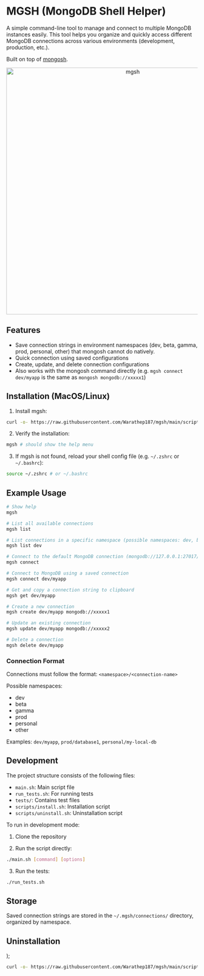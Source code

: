 # MGSH (MongoDB Shell Helper)

A simple command-line tool to manage and connect to multiple MongoDB instances easily. This tool helps you organize and quickly access different MongoDB connections across various environments (development, production, etc.).

Built on top of [mongosh](https://www.mongodb.com/docs/mongodb-shell/).

<div align="center">
  <img src="./docs/demo.gif" alt="mgsh" width="650">
</div>

## Features

- Save connection strings in environment namespaces (dev, beta, gamma, prod, personal, other) that mongosh cannot do natively.
- Quick connection using saved configurations
- Create, update, and delete connection configurations
- Also works with the mongosh command directly (e.g. `mgsh connect dev/myapp` is the same as `mongosh mongodb://xxxxx1`)

## Installation (MacOS/Linux)

1. Install mgsh:
```bash
curl -o- https://raw.githubusercontent.com/Warathep187/mgsh/main/scripts/install.sh | bash
```

2. Verify the installation:
```bash
mgsh # should show the help menu
```

3. If mgsh is not found, reload your shell config file (e.g. `~/.zshrc` or `~/.bashrc`):
```bash
source ~/.zshrc # or ~/.bashrc
```

## Example Usage

```bash
# Show help
mgsh

# List all available connections
mgsh list

# List connections in a specific namespace (possible namespaces: dev, beta, gamma, prod, personal, other)
mgsh list dev

# Connect to the default MongoDB connection (mongodb://127.0.0.1:27017/?directConnection=true&serverSelectionTimeoutMS=2000)
mgsh connect

# Connect to MongoDB using a saved connection
mgsh connect dev/myapp

# Get and copy a connection string to clipboard
mgsh get dev/myapp

# Create a new connection
mgsh create dev/myapp mongodb://xxxxx1

# Update an existing connection
mgsh update dev/myapp mongodb://xxxxx2

# Delete a connection
mgsh delete dev/myapp
```

### Connection Format

Connections must follow the format: `<namespace>/<connection-name>`

Possible namespaces:
- dev
- beta
- gamma
- prod
- personal
- other

Examples: `dev/myapp`, `prod/database1`, `personal/my-local-db`

## Development

The project structure consists of the following files:
- `main.sh`: Main script file
- `run_tests.sh`: For running tests
- `tests/`: Contains test files
- `scripts/install.sh`: Installation script
- `scripts/uninstall.sh`: Uninstallation script

To run in development mode:

1. Clone the repository

2. Run the script directly:
```bash
./main.sh [command] [options]
```

3. Run the tests:
```bash
./run_tests.sh
```

## Storage

Saved connection strings are stored in the `~/.mgsh/connections/` directory, organized by namespace.

## Uninstallation
);
```bash
curl -o- https://raw.githubusercontent.com/Warathep187/mgsh/main/scripts/uninstall.sh | bash
```